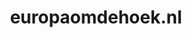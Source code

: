 ---
layout: post
title:  "europaomdehoek.nl"
internal_url:  "/data/europaomdehoek.nl.html"
categories: dutchgov
---